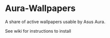 # Aura-Wallpapers
A share of active wallpapers usable by Asus Aura.

See wiki for instructions to install

